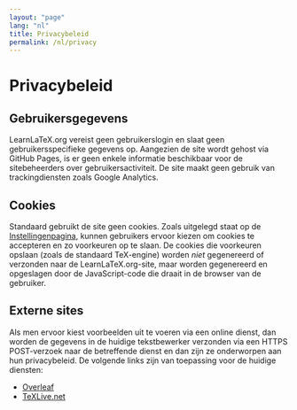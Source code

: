 ```yaml
---
layout: "page"
lang: "nl"
title: Privacybeleid
permalink: /nl/privacy
---
```

# Privacybeleid

## Gebruikersgegevens

LearnLaTeX.org vereist geen gebruikerslogin en slaat geen gebruikersspecifieke gegevens op.
Aangezien de site wordt gehost via GitHub Pages, is er geen enkele informatie
beschikbaar voor de sitebeheerders over gebruikersactiviteit.
De site maakt geen gebruik van trackingdiensten zoals Google Analytics.

## Cookies

Standaard gebruikt de site geen cookies.
Zoals uitgelegd staat op de [Instellingenpagina](settings), kunnen gebruikers ervoor kiezen om cookies te accepteren en zo voorkeuren op te slaan.
De cookies die voorkeuren opslaan (zoals de standaard TeX-engine) worden _niet_ gegenereerd of verzonden naar de LearnLaTeX.org-site, maar worden gegenereerd en opgeslagen door de JavaScript-code die draait in de browser van de gebruiker.

## Externe sites

Als men ervoor kiest voorbeelden uit te voeren via een online dienst, dan worden de gegevens in de huidige tekstbewerker verzonden via een HTTPS POST-verzoek naar de betreffende dienst en dan zijn ze onderworpen aan hun privacybeleid.
De volgende links zijn van toepassing voor de huidige diensten:

* [Overleaf](https://www.overleaf.com/legal)
* [TeXLive.net](https://davidcarlisle.github.io/latexcgi/privacy)
